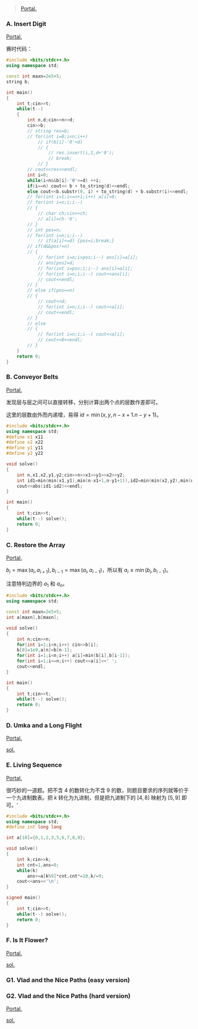 > [Portal.](https://codeforces.com/contest/1811)

### A. Insert Digit

[Portal.](https://codeforces.com/contest/1811/problem/A)

赛时代码：

```cpp
#include <bits/stdc++.h>
using namespace std;

const int maxn=2e5+5;
string b;

int main()
{
	int t;cin>>t;
	while(t--)
	{
		int n,d;cin>>n>>d;
		cin>>b;
		// string res=b;
		// for(int i=0;i<n;i++) 
			// if(b[i]-'0'<d) 
			// {
	            // res.insert(i,1,d+'0');
				// break;
			// }
		// cout<<res<<endl;
		int i=0;
        while(i<n&&b[i]-'0'>=d) ++i;
        if(i==n) cout<< b + to_string(d)<<endl;
        else cout<<b.substr(0, i) + to_string(d) + b.substr(i)<<endl;
		// for(int i=1;i<=n+1;i++) a[i]=0;
		// for(int i=n;i;i--) 
		// {
			// char ch;cin>>ch;
			// a[i]=ch-'0';
		// }
		// int pos=n;
		// for(int i=n;i;i--)
			// if(a[i]<=d) {pos=i;break;}
		// if(d&&pos!=n)
		// {
			// for(int i=n;i>pos;i--) ans[i]=a[i];
			// ans[pos]=d;
			// for(int i=pos;i;i--) ans[i]=a[i];
			// for(int i=n;i;i--) cout<<ans[i];
			// cout<<endl;
		// }
		// else if(pos==n)
		// {
			// cout<<d;
			// for(int i=n;i;i--) cout<<a[i];
			// cout<<endl;
		// }
		// else
		// {
			// for(int i=n;i;i--) cout<<a[i];
			// cout<<0<<endl;
		// }
	}
	return 0;
}
```

### B. Conveyor Belts

[Portal.](https://www.luogu.com.cn/problem/CF1811B)

发现层与层之间可以直接转移，分别计算出两个点的层数作差即可。

这里的层数由外而内递增，易得 $id=\min(x,y,n-x+1.n-y+1)$。

```cpp
#include <bits/stdc++.h>
using namespace std;
#define x1 x11
#define x2 x22
#define y1 y11
#define y2 y22

void solve()
{
	int n,x1,x2,y1,y2;cin>>n>>x1>>y1>>x2>>y2;
	int id1=min(min(x1,y1),min(n-x1+1,n-y1+1)),id2=min(min(x2,y2),min(n-x2+1,n-y2+1));
	cout<<abs(id1-id2)<<endl;
}

int main()
{
	int t;cin>>t;
	while(t--) solve();
	return 0;
}
```

### C. Restore the Array

[Portal.](https://www.luogu.com.cn/problem/CF1811C)

$b_i=\max(a_i,a_{i+1}),b_{i-1}=\max(a_i,a_{i-1})$，所以有 $a_i\leq\min(b_i,b_{i-1})$。

注意特判边界的 $a_1$ 和 $a_n$。

```cpp
#include <bits/stdc++.h>
using namespace std;

const int maxn=2e5+5;
int a[maxn],b[maxn];

void solve()
{
	int n;cin>>n;
	for(int i=1;i<n;i++) cin>>b[i];
	b[0]=1e9,a[n]=b[n-1];
	for(int i=1;i<n;i++) a[i]=min(b[i],b[i-1]);
	for(int i=1;i<=n;i++) cout<<a[i]<<' ';
	cout<<endl;
}

int main()
{
	int t;cin>>t;
	while(t--) solve();
	return 0;
}
```

### D. Umka and a Long Flight

[Portal.](https://www.luogu.com.cn/problem/CF1811D)

[sol.](https://www.luogu.com.cn/blog/ncwzdlsd/solution-cf1811d)

### E. Living Sequence

[Portal.](https://www.luogu.com.cn/problem/CF1811E)

很巧妙的一道题。把不含 $4$ 的数转化为不含 $9$ 的数，则题目要求的序列就等价于一个九进制数表。把 $k$ 转化为九进制，但是把九进制下的 $[4,8]$ 映射为 $[5,9]$ 即可。‘

```cpp
#include <bits/stdc++.h>
using namespace std;
#define int long long

int a[10]={0,1,2,3,5,6,7,8,9};

void solve()
{
	int k;cin>>k;
	int cnt=1,ans=0;
	while(k)
		ans+=a[k%9]*cnt,cnt*=10,k/=9;
	cout<<ans<<'\n';
}

signed main()
{
	int t;cin>>t;
	while(t--) solve();
	return 0;
}
```

### F. Is It Flower?

[Portal.](https://www.luogu.com.cn/problem/CF1811F)

[sol.](https://www.luogu.com.cn/blog/ncwzdlsd/solution-cf1811f)

### G1. Vlad and the Nice Paths (easy version)

### G2. Vlad and the Nice Paths (hard version)

[Portal.](https://www.luogu.com.cn/problem/CF1811G2)

[sol.](https://www.luogu.com.cn/blog/ncwzdlsd/solution-cf1811g2)
